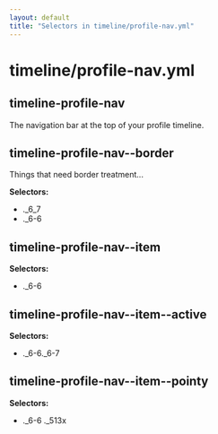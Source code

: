 ```yaml
---
layout: default
title: "Selectors in timeline/profile-nav.yml"
---
```


# timeline/profile-nav.yml



## timeline-profile-nav


The navigation bar at the top of your profile timeline.




## timeline-profile-nav--border

Things that need border treatment...

__Selectors:__

 * .\_6\_7
 * .\_6-6



## timeline-profile-nav--item

__Selectors:__

 * .\_6-6



## timeline-profile-nav--item--active

__Selectors:__

 * .\_6-6.\_6-7



## timeline-profile-nav--item--pointy

__Selectors:__

 * .\_6-6 .\_513x

